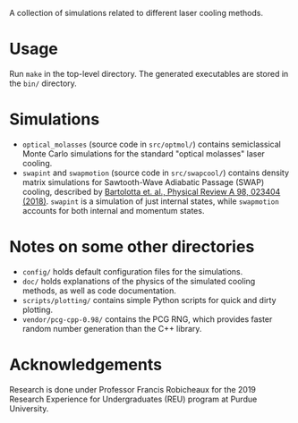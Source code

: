 A collection of simulations related to different laser cooling methods.

# Usage
Run `make` in the top-level directory. The generated executables are stored in the `bin/` directory.

# Simulations
- `optical_molasses` (source code in `src/optmol/`)  contains semiclassical Monte Carlo simulations for the standard "optical molasses" laser cooling.
- `swapint` and `swapmotion` (source code in `src/swapcool/`) contains density matrix simulations for Sawtooth-Wave Adiabatic Passage (SWAP) cooling, described by [Bartolotta et. al., Physical Review A 98, 023404 (2018)](https://journals.aps.org/pra/pdf/10.1103/PhysRevA.98.023404). `swapint` is a simulation of just internal states, while `swapmotion` accounts for both internal and momentum states.

# Notes on some other directories
- `config/` holds default configuration files for the simulations.
- `doc/` holds explanations of the physics of the simulated cooling methods, as well as code documentation.
- `scripts/plotting/` contains simple Python scripts for quick and dirty plotting.
- `vendor/pcg-cpp-0.98/` contains the PCG RNG, which provides faster random number generation than the C++ <random> library.

# Acknowledgements

Research is done under Professor Francis Robicheaux for the 2019 Research Experience for Undergraduates (REU) program at Purdue University.
